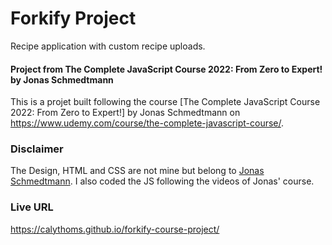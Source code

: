 # Forkify Project

Recipe application with custom recipe uploads.

#### Project from The Complete JavaScript Course 2022: From Zero to Expert! by Jonas Schmedtmann

This is a projet built following the course [The Complete JavaScript Course 2022: From Zero to Expert!] by Jonas Schmedtmann on https://www.udemy.com/course/the-complete-javascript-course/.

### Disclaimer

The Design, HTML and CSS are not mine but belong to [Jonas Schmedtmann](https://codingheroes.io/). I also coded the JS following the videos of Jonas' course.

### Live URL

https://calythoms.github.io/forkify-course-project/
